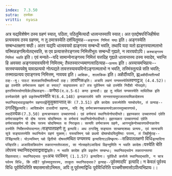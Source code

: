 ```yaml
---
index:  7.3.50
sutra:  ठस्येकः
vritti:  nyasa
---
```


अत्र यद्यविशेषेण ठस्य ग्रहणं स्यात्, पठिता, पठितुमित्यादौ धात्वन्तस्यापि स्यात्। अत एतद्दोषपरिजिहीर्षया प्रत्ययसय ठस्य ग्रहणम्, न तु ठमात्रस्येति दर्शयितुमाह--`अङ्गस्य निमित्तं यष्ठः` इति। अङ्गस्येति सम्बन्धलक्षणा षष्ठी। अतर यद्यपि धात्ववयवो ह्यङ्गस्य सम्बन्धी भवति, तथापि यदा यतो ह्यङ्गस्यात्मलाभो यस्मिन्नङ्गमित्येतद्भवति, स एव प्रत्यासत्तेरङ्गस्य निमित्तीभूतः सम्बन्धी गृह्यते, न त्वरयवोऽपि। `कश्चाङ्गस्य निमित्तं भवति` इति। एवं मन्यते--यदि सामान्येनाङ्गस्य निमित्तं यत्तदिह गृह्यते धात्वन्तस्य ठस्य स्यादेव, भवन्ति हि अवयवा अङ्गसयावयविनो निमित्तम्; तैस्तस्यारभ्यमाणत्वादित्याह--`प्रत्ययः` इति। अस्यायमभिप्रायः--सत्स्वप्यवयवेषु यावत्प्रत्ययो नोत्पद्यते तावत्तस्यावयविनोऽङ्गात्मलाभो न भवति, तस्मिंस्तूत्पन्ने सति भवति; तस्मात्प्रत्यय एवाङ्गस्य निमित्तम्, नावयव इति। `आक्षिकः, शालाकिकः` इति। अक्षैर्दीव्यति, झ्र्`अक्षैर्दीव्यतीत्यर्थे ठक्--मु। पाठःट शलाकाभिर्दीष्यतीत्यर्थे ठक्। `लावणिकः` इति। अत्रापि लवणं पण्यमस्येति `लवणाट्ठञ्` (4.4.52)।
इह ठस्येति वर्णमात्रस्य ग्रहणं वा स्यात्? सङ्घातस्य वा? तत्र पूर्वस्मिन पक्षे ठस्येति निर्देशो नोपद्यते; इतरस्मिंस्त्वोणादिकेऽतिप्रसङ्गः--`कणेष्ठः` (द.उ.5-6) कण्ठ इत्यादौ। इह तु मथितं पण्यमस्येति माथितिक इति ठस्येकादेशे कृते प्रकृतेश्च `यस्येति च` (6.4.148) इत्यकारलोपे सति तान्ततायामुपजातायामिकादेशस्य स्थानिवद्भावाट्ठग्रहणेन ग्रहणात् `इसुसुक्तान्तात् कः` (7.3.51) इति कादेशः प्रसज्येतेति यश्चोदयेत्, तं प्रत्याह--`ठगादिषु` इत्यादि। आदिशब्देन ठञादीनां ग्रहणम्, यदि तेषु वर्णमात्रमनच्कप्रत्ययोऽकारस्तूच्चारणार्थः, तदा `ठस्येकः` (7.3.50) इत्यत्राप्यकार उच्चारणार्थः। एवं वर्णमात्रं स्थानित्वेनोपादीयते। इहाप्यकार उच्चारणार्थ एवेति वर्णमात्रग्रहणेन यो दोषः परस्य चोदयिष्यतः स वर्णमात्रं स्थानित्वेनोपादीयते। इहाप्यकार उच्चारणार्थ एवेति वर्णमात्रग्रहणेन यो दोषः परस्य चोदयिष्यतः स निराकृतः। सत्यपि वर्णमात्रस्य ग्रहणे, आगन्तुकेनोच्चारणार्थेनाकारेण ठस्येति निर्देशस्योपादानात्। `सङ्घातग्रहणे तु` इत्यादि। अथ ठगादिषु सङ्घातः साच्कष्ठशब्दः प्रत्ययः, एवं सत्यत्रापि सूत्रे सङ्घातस्येति स्थानित्वेन ग्रहणं युक्तम्। यस्त्वस्मिन् पक्षे प्रथमो दोषश्चोदयितुमिष्टः परस्य, तं जिहीर्षुराह--`तत्र` इत्यादि।
योऽप्यस्मिन् पक्षे द्वितीयो दोषस्तं `मथित पण्यमस्य` इत्यादिनाऽऽविष्कृत्य--`सन्निपातलक्षणो विधिः` इत्यादिना परिहरति। अजादिसन्निपातेन तकारान्ततोपजाता, सा नोत्सहतेऽजादित्वं विहन्तुमिति न भवति कादेशः। `यस्येति चेति लोपस्य स्थानिवद्भावाद्वावाद्वा` इति। न भवति कादेश इति प्रकृतेन सम्बन्धः; स्थानिवद्भावेन तकारान्ततया विहतत्वात्। स्थानिवद्भावः पुनः `अचः परस्मिन्` (1.1.57) इत्यादिना। पूर्वविधौ कर्त्तव्ये स्थानिवद्भवति, न चात्र पर्वस्य विधिः, किं तर्हि? पूर्वस्मादुत्तरस्य, तत्कुतः स्थानिवद्भावः? इत्याह--`पूर्वस्मादपि` इत्यादि। न केवलं पूर्वस्य विधिः पूर्वविधिरिति षष्ठसमासोऽभिमतः, अपि तु पूर्वस्माद्विधिः पूर्वविधिरिति पञ्चमीसमासोऽपीत्यभिप्रायः।।

